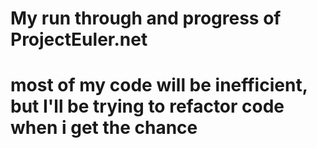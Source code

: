 # My run through and progress of ProjectEuler.net
# most of my code will be inefficient, but I'll be trying to refactor code when i get the chance
